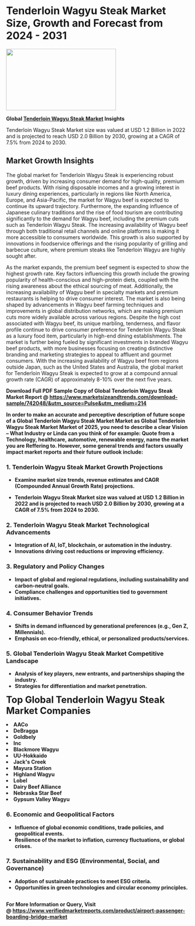 <H1>Tenderloin Wagyu Steak Market Size, Growth and Forecast from 2024 - 2031</H1><img class="aligncenter size-medium wp-image-584254" src="https://thirdeyenews.in/wp-content/uploads/2024/09/Global-Market-Research-300x168.jpeg" alt="" width="300" height="168" /><p><strong>Global&nbsp;<a href="https://www.marketsizeandtrends.com/download-sample/742048/&amp;utm_source=Pulse&amp;utm_medium=214">Tenderloin Wagyu Steak Market</a> Insights</strong></p><p>Tenderloin Wagyu Steak Market size was valued at USD 1.2 Billion in 2022 and is projected to reach USD 2.0 Billion by 2030, growing at a CAGR of 7.5% from 2024 to 2030.</p><p><h2>Market Growth Insights</h2> <p>The global market for Tenderloin Wagyu Steak is experiencing robust growth, driven by increasing consumer demand for high-quality, premium beef products. With rising disposable incomes and a growing interest in luxury dining experiences, particularly in regions like North America, Europe, and Asia-Pacific, the market for Wagyu beef is expected to continue its upward trajectory. Furthermore, the expanding influence of Japanese culinary traditions and the rise of food tourism are contributing significantly to the demand for Wagyu beef, including the premium cuts such as Tenderloin Wagyu Steak. The increasing availability of Wagyu beef through both traditional retail channels and online platforms is making it more accessible to consumers worldwide. This growth is also supported by innovations in foodservice offerings and the rising popularity of grilling and barbecue culture, where premium steaks like Tenderloin Wagyu are highly sought after.</p> <p><strong></strong></p> <p>As the market expands, the premium beef segment is expected to show the highest growth rate. Key factors influencing this growth include the growing popularity of health-conscious and high-protein diets, coupled with the rising awareness about the ethical sourcing of meat. Additionally, the increasing availability of Wagyu beef in specialty markets and premium restaurants is helping to drive consumer interest. The market is also being shaped by advancements in Wagyu beef farming techniques and improvements in global distribution networks, which are making premium cuts more widely available across various regions. Despite the high cost associated with Wagyu beef, its unique marbling, tenderness, and flavor profile continue to drive consumer preference for Tenderloin Wagyu Steak as a luxury food item, particularly in high-end dining establishments. The market is further being fueled by significant investments in branded Wagyu beef products, with more businesses focusing on creating distinctive branding and marketing strategies to appeal to affluent and gourmet consumers. With the increasing availability of Wagyu beef from regions outside Japan, such as the United States and Australia, the global market for Tenderloin Wagyu Steak is expected to grow at a compound annual growth rate (CAGR) of approximately 8-10% over the next five years. <p><strong></p><p><span class=""><strong>Download Full PDF Sample Copy of Global Tenderloin Wagyu Steak Market Report</strong> @ <a href="https://www.marketsizeandtrends.com/download-sample/742048/&amp;utm_source=Pulse&amp;utm_medium=214" target="_blank">https://www.marketsizeandtrends.com/download-sample/742048/&amp;utm_source=Pulse&amp;utm_medium=214</a></span></p><p>In order to make an accurate and perceptive description of future scope of a Global&nbsp;Tenderloin Wagyu Steak Market Market as Global&nbsp;Tenderloin Wagyu Steak Market Market of 2025, you need to describe a clear Vision &ndash; What Industry or Linda can you think of for example: Quote from a Technology, healthcare, automotive, renewable energy, name the market you are Reffering to. However, some general trends and factors usually impact market reports and their future outlook include:</p><h3>1.&nbsp;<strong>Tenderloin Wagyu Steak Market Growth Projections</strong></h3><ul><li>Examine market size trends, revenue estimates and CAGR (Compounded Annual Growth Rate) projections.</li><li><p>Tenderloin Wagyu Steak Market size was valued at USD 1.2 Billion in 2022 and is projected to reach USD 2.0 Billion by 2030, growing at a CAGR of 7.5% from 2024 to 2030.</p></li></ul><h3>2.&nbsp;<strong>Tenderloin Wagyu Steak Market Technological Advancements</strong></h3><ul><li>Integration of AI, IoT, blockchain, or automation in the industry.</li><li>Innovations driving cost reductions or improving efficiency.</li></ul><h3>3.&nbsp;<strong>Regulatory and Policy Changes</strong></h3><ul><li>Impact of global and regional regulations, including sustainability and carbon-neutral goals.</li><li>Compliance challenges and opportunities tied to government initiatives.</li></ul><h3>4.&nbsp;<strong>Consumer Behavior Trends</strong></h3><ul><li>Shifts in demand influenced by generational preferences (e.g., Gen Z, Millennials).</li><li>Emphasis on eco-friendly, ethical, or personalized products/services.</li></ul><h3>5.&nbsp;<strong>Global Tenderloin Wagyu Steak Market Competitive Landscape</strong></h3><ul><li>Analysis of key players, new entrants, and partnerships shaping the industry.</li><li>Strategies for differentiation and market penetration.</li></ul><p data-pm-slice="1 1 []"><span style="color: inherit; font-family: inherit; font-size: 25px;">Top Global Tenderloin Wagyu Steak Market Companies</span></p><div class="" data-test-id=""><p><li>AACo</li><li> DeBragga</li><li> Goldbely</li><li> Inc</li><li> Blackmore Wagyu</li><li> UU-Hokkaido</li><li> Jack's Creek</li><li> Mayura Station</li><li> Highland Wagyu</li><li> Lobel</li><li> Dairy Beef Alliance</li><li> Nebraska Star Beef</li><li> Gypsum Valley Wagyu</li></p></div><h3>6.&nbsp;<strong>Economic and Geopolitical Factors</strong></h3><ul><li>Influence of global economic conditions, trade policies, and geopolitical events.</li><li>Resilience of the market to inflation, currency fluctuations, or global crises.</li></ul><h3>7.&nbsp;<strong>Sustainability and ESG (Environmental, Social, and Governance)</strong></h3><ul><li>Adoption of sustainable practices to meet ESG criteria.</li><li>Opportunities in green technologies and circular economy principles.</li></ul><h2><strong style="font-size: 14px;">For More Information or Query, Visit @&nbsp;</strong><a style="background-color: #ffffff; font-size: 14px;" href="https://www.marketsizeandtrends.com/report/tenderloin-wagyu-steak-market/" target="_blank">https://www.verifiedmarketreports.com/product/airport-passenger-boarding-bridge-market</a></h2>
